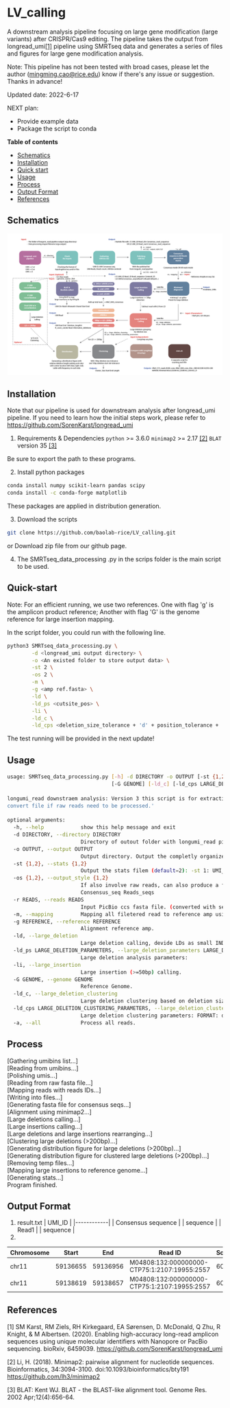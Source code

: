 # LV_calling

A downstream analysis pipeline focusing on large gene modification (large variants) after CRISPR/Cas9 editing. The pipeline takes the output from longread_umi[[1]](#1) pipeline using SMRTseq data and generates a series of files and figures for large gene modification analysis.

Note: This pipeline has not been tested with broad cases, please let the author (mingming.cao@rice.edu) know if there's any issue or suggestion. Thanks in advance!

Updated date: 2022-6-17

NEXT plan:
- Provide example data
- Package the script to conda

**Table of contents**
- [Schematics](#schematics)
- [Installation](#installation)
- [Quick start](#quick-start)
- [Usage](#usage)
- [Process](#Process)
- [Output Format](#output)
- [References](#references)

## Schematics
![Schematics](Schematics.png)

## Installation 

Note that our pipeline is used for downstream analysis after longread_umi pipeline. If you need to learn how the initial steps work, please refer to https://github.com/SorenKarst/longread_umi

1. Requirements & Dependencies
`python` >= 3.6.0
`minimap2` >= 2.17 [[2]](#2)
`BLAT` version 35 [[3]](#3)

Be sure to export the path to these programs.

2. Install python packages
```bash
conda install numpy scikit-learn pandas scipy
conda install -c conda-forge matplotlib
```
These packages are applied in distribution generation.

3. Download the scripts
```bash
git clone https://github.com/baolab-rice/LV_calling.git
```
or
Download zip file from our github page.

4. The SMRTseq_data_processing .py in the scrips folder is the main script to be used. 

## Quick-start

Note: For an efficient running, we use two references. One with flag 'g' is the amplicon product reference; Another with flag 'G' is the genome reference for large insertion mapping.

In the script folder, you could run with the following line.

 ```bash
 python3 SMRTseq_data_processing.py \
         -d <longread_umi output directory> \
         -o <An existed folder to store output data> \
         -st 2 \
         -os 2 \
         -m \
         -g <amp ref.fasta> \
         -ld \
         -ld_ps <cutsite_pos> \
         -li \
         -ld_c \
         -ld_cps <deletion_size_tolerance + 'd' + position_tolerance + 'l'>      
 ```
 
 The test running will be provided in the next update!

## Usage

```bash
usage: SMRTseq_data_processing.py [-h] -d DIRECTORY -o OUTPUT [-st {1,2}] [-os {1,2}] [-r READS] [-m] [-g REFERENCE] [-ld] [-ld_ps LARGE_DELETION_PARAMETERS] [-li]
                                  [-G GENOME] [-ld_c] [-ld_cps LARGE_DELETION_CLUSTERING_PARAMETERS] [-a]

longumi_read downstraem analysis: Version 3 this script is for extracting data from longumi_read pipeline output. You may use 'seqtk seq -a <fastq> > <fasta> to
convert file if raw reads need to be processed.'

optional arguments:
  -h, --help            show this help message and exit
  -d DIRECTORY, --directory DIRECTORY
                        Directory of outout folder with longumi_read pipeline, the output folder should contain a raconx subfolder.
  -o OUTPUT, --output OUTPUT
                        Output directory. Output the completly organized file.
  -st {1,2}, --stats {1,2}
                        Output the stats filem (default=2): -st 1: UMI_ID Read_IDs Consensus_read_sequence; -st 2: UMI_ID Read_count Consensus_read_sequence
  -os {1,2}, --output_style {1,2}
                        If also involve raw reads, can also produce a file contaning all reads. -os 1: UMI_ID Read_ID Read_sequence Centroid_ID. -os 2: UMI
                        Consensus_seq Reads_seqs
  -r READS, --reads READS
                        Input PicBio ccs fasta file. (converted with seqtk)
  -m, --mapping         Mapping all filetered read to reference amp using minimap2. For the large deletion analysis option, could ONLY use minimap2.
  -g REFERENCE, --reference REFERENCE
                        Alignment reference amp.
  -ld, --large_deletion
                        Large deletion calling, devide LDs as small INDELs or unmodified, 50bp-200bp, and >200bp.
  -ld_ps LARGE_DELETION_PARAMETERS, --large_deletion_parameters LARGE_DELETION_PARAMETERS
                        Large deletion analysis parameters:
  -li, --large_insertion
                        Large insertion (>=50bp) calling.
  -G GENOME, --genome GENOME
                        Reference Genome.
  -ld_c, --large_deletion_clustering
                        Large deletion clustering based on deletion size and deletion start site.
  -ld_cps LARGE_DELETION_CLUSTERING_PARAMETERS, --large_deletion_clustering_parameters LARGE_DELETION_CLUSTERING_PARAMETERS
                        Large deletion clustering parameters: FORMAT: deletion_size_tolenrance+d+deletion_position_tolerance+l Default: 10d10l
  -a, --all             Process all reads.

```

## Process
[Gathering umibins list...] \
[Reading from umibins...] \
[Polishing umis...] \
[Reading from raw fasta file...] \
[Mapping reads with reads IDs...] \
[Writing into files...] \
[Generating fasta file for consensus seqs...] \
[Alignment using minimap2...] \
[Large deletions calling...] \
[Large insertions calling...] \
[Large deletions and large insertions rearranging...] \
[Clustering large deletions (>200bp)...] \
[Generating distribution figure for large deletions (>200bp)...] \
[Generating distribution figure for clustered large deletions (>200bp)...] \
[Removing temp files...] \
[Mapping large insertions to reference genome...] \
[Generating stats...] \
Program finished. 

## Output Format
1. result.txt
| UMI_ID     |
|------------|
| Consensus sequence |
| sequence      |
| Read1      |
| sequence     |
3. 

| Chromosome | Start    | End      | Read ID                                      | Score | Strand |
|------------|----------|----------|----------------------------------------------|-------|--------|
| chr11      | 59136655 | 59136956 | M04808:132:000000000-CTP75:1:2107:19955:2557 | 60    | -      |
| chr11      | 59138619 | 59138657 | M04808:132:000000000-CTP75:1:2107:19955:2557 | 60    | -      |


## References
<a id="1">[1]</a> 
SM Karst, RM Ziels, RH Kirkegaard, EA Sørensen, D. McDonald, Q Zhu, R Knight, & M Albertsen. (2020). Enabling high-accuracy long-read amplicon sequences using unique molecular identifiers with Nanopore or PacBio sequencing. bioRxiv, 6459039. https://github.com/SorenKarst/longread_umi

<a id="1">[2]</a> 
Li, H. (2018). Minimap2: pairwise alignment for nucleotide sequences. Bioinformatics, 34:3094-3100. doi:10.1093/bioinformatics/bty191 https://github.com/lh3/minimap2

<a id="1">[3]</a> 
BLAT: Kent WJ. BLAT - the BLAST-like alignment tool. Genome Res. 2002 Apr;12(4):656-64.
